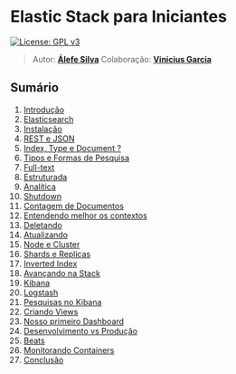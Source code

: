 # Elastic Stack para Iniciantes

[![License: GPL v3](https://img.shields.io/badge/License-GPL%20v3-blue.svg)](https://www.gnu.org/licenses/gpl-3.0)

> Autor: __[Álefe Silva](https://github.com/alefeans)__
> Colaboração: __[Vinicius Garcia](https://github.com/vinicius3w)__

## Sumário

1. [Introdução](pages/introduction.md)
1. [Elasticsearch](pages/elasticsearch.md)
1. [Instalação](pages/install.md)
1. [REST e JSON](pages/rest_json.md)
1. [Index, Type e Document ?](pages/index_type_document.md)
1. [Tipos e Formas de Pesquisa](pages/types_forms.md)
1. [Full-text](pages/full-text.md)
1. [Estruturada](pages/structured.md)
1. [Analítica](pages/analytics.md)
1. [Shutdown](pages/shutdown.md)
1. [Contagem de Documentos](pages/counting.md)
1. [Entendendo melhor os contextos](pages/contexts.md)
1. [Deletando](pages/delete.md)
1. [Atualizando](pages/updating.md)
1. [Node e Cluster](pages/node_cluster.md)
1. [Shards e Replicas](pages/shards_replicas.md)
1. [Inverted Index](pages/inverted_index.md)
1. [Avançando na Stack](pages/stack.md)
1. [Kibana](pages/kibana.md)
1. [Logstash](pages/logstash.md)
1. [Pesquisas no Kibana](pages/kibana_searches.md)
1. [Criando Views](pages/views.md)
1. [Nosso primeiro Dashboard](pages/dashboard.md)
1. [Desenvolvimento vs Produção](pages/dev_vs_prod.md)
1. [Beats](pages/beats.md)
1. [Monitorando Containers](pages/containers.md)
1. [Conclusão](pages/conclusion.md)
